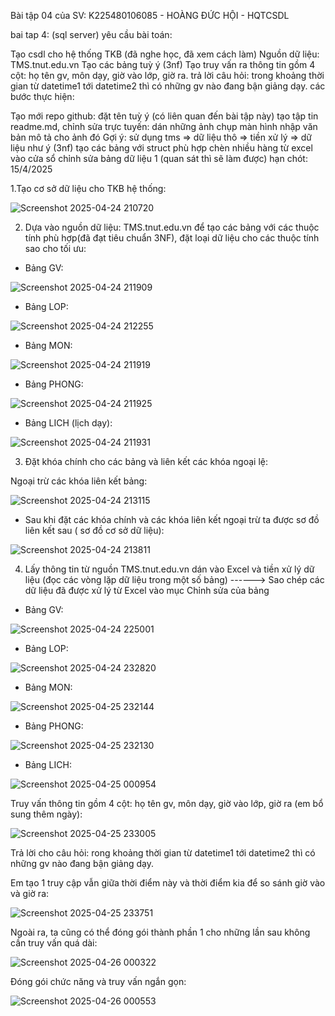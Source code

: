 Bài tập 04 của SV: K225480106085 - HOÀNG ĐỨC HỘI - HQTCSDL

bai tap 4: (sql server) yêu cầu bài toán:

Tạo csdl cho hệ thống TKB (đã nghe học, đã xem cách làm)
Nguồn dữ liệu: TMS.tnut.edu.vn
Tạo các bảng tuỳ ý (3nf)
Tạo truy vấn ra thông tin gồm 4 cột: họ tên gv, môn dạy, giờ vào lớp, giờ ra. trả lời câu hỏi: trong khoảng thời gian từ datetime1 tới datetime2 thì có những gv nào đang bận giảng dạy.
các bước thực hiện:

Tạo mới repo github: đặt tên tuỳ ý (có liên quan đến bài tập này)
tạo tập tin readme.md, chỉnh sửa trực tuyến: dán những ảnh chụp màn hình nhập văn bản mô tả cho ảnh đó
Gợi ý: sử dụng tms => dữ liệu thô => tiền xử lý => dữ liệu như ý (3nf) tạo các bảng với struct phù hợp chèn nhiều hàng từ excel vào cửa sổ chỉnh sửa bảng dữ liệu 1 (quan sát thì sẽ làm được)
hạn chót: 15/4/2025

1.Tạo cơ sở dữ liệu cho TKB hệ thống:

![Screenshot 2025-04-24 210720](https://github.com/user-attachments/assets/cefbb1be-2a2f-432b-9a49-b43aa617ebe7)


2. Dựa vào nguồn dữ liệu: TMS.tnut.edu.vn để tạo các bảng với các thuộc tính phù hợp(đã đạt tiêu chuẩn 3NF), đặt loại dữ liệu cho các thuộc tính sao cho tối ưu:

- Bảng GV:


![Screenshot 2025-04-24 211909](https://github.com/user-attachments/assets/e298a900-3423-4047-b581-348b18f6e563)


- Bảng LOP:

![Screenshot 2025-04-24 212255](https://github.com/user-attachments/assets/3e47c011-6420-4b33-a0a8-a94913dac75c)

- Bảng MON:

![Screenshot 2025-04-24 211919](https://github.com/user-attachments/assets/ebe22110-0d06-4faa-abe2-f645efd9184b)

- Bảng PHONG:

![Screenshot 2025-04-24 211925](https://github.com/user-attachments/assets/f3f5e808-fe73-4157-a534-8f2178dc4eee)


- Bảng LICH (lịch dạy):

![Screenshot 2025-04-24 211931](https://github.com/user-attachments/assets/8a4597d5-4f62-40bc-8ceb-839b353941a4)


3. Đặt khóa chính cho các bảng và liên kết các khóa ngoại lệ:

Ngoại trừ các khóa liên kết bảng:

![Screenshot 2025-04-24 213115](https://github.com/user-attachments/assets/dff1a523-54f5-463e-bf3f-8705dab18a86)


- Sau khi đặt các khóa chính và các khóa liên kết ngoại trừ ta được sơ đồ liên kết sau ( sơ đồ cơ sở dữ liệu):

![Screenshot 2025-04-24 213811](https://github.com/user-attachments/assets/7f45ebdd-d77a-42d2-ab33-30472176cb9e)


4. Lấy thông tin từ nguồn TMS.tnut.edu.vn dán vào Excel và tiền xử lý dữ liệu (đọc các vòng lặp dữ liệu trong một số bảng) ------> Sao chép các dữ liệu đã được xử lý từ Excel vào mục Chỉnh sửa của bảng

- Bảng GV:

![Screenshot 2025-04-24 225001](https://github.com/user-attachments/assets/bb7b3a5d-ea54-42cb-8be2-236c0821eb51)


- Bảng LOP:

![Screenshot 2025-04-24 232820](https://github.com/user-attachments/assets/5697f2ce-1122-4043-b20c-492a9dca9475)


- Bảng MON:

![Screenshot 2025-04-25 232144](https://github.com/user-attachments/assets/26b140b9-be31-4b57-95d9-e300990646b1)


- Bảng PHONG:

![Screenshot 2025-04-25 232130](https://github.com/user-attachments/assets/21f4d0dc-55a3-4929-8c90-feb2a2601658)


- Bảng LICH:

![Screenshot 2025-04-25 000954](https://github.com/user-attachments/assets/1722d1e4-a0db-416d-9723-3143772d30e8)


Truy vấn thông tin gồm 4 cột: họ tên gv, môn dạy, giờ vào lớp, giờ ra (em bổ sung thêm ngày):

![Screenshot 2025-04-25 233005](https://github.com/user-attachments/assets/f1c78f88-bebd-4db6-9e6e-a433278224f6)


Trả lời cho câu hỏi: rong khoảng thời gian từ datetime1 tới datetime2 thì có những gv nào đang bận giảng dạy.

Em tạo 1 truy cập vẫn giữa thời điểm này và thời điểm kia để so sánh giờ vào và giờ ra:

![Screenshot 2025-04-25 233751](https://github.com/user-attachments/assets/fa0e9d7c-44eb-435b-bc6b-b1fcc232b5e3)


Ngoài ra, ta cũng có thể đóng gói thành phần 1 cho những lần sau không cần truy vấn quá dài:

![Screenshot 2025-04-26 000322](https://github.com/user-attachments/assets/01f53f15-0816-479d-aa97-0c4a30841764)


Đóng gói chức năng và truy vấn ngắn gọn:

![Screenshot 2025-04-26 000553](https://github.com/user-attachments/assets/7be17fdc-4922-4819-88a2-139cd8309a4e)
